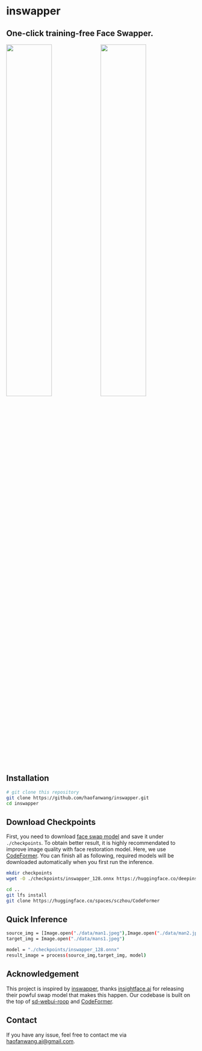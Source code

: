 # inswapper

## One-click training-free Face Swapper.


<left><img src="https://github.com/haofanwang/roop-for-diffusers/raw/main/data/mans1.jpeg" width="49%" height="49%"></left> 
<right><img src="https://github.com/haofanwang/roop-for-diffusers/raw/main/result.png" width="49%" height="49%"></right> 

## Installation

```bash
# git clone this repository
git clone https://github.com/haofanwang/inswapper.git
cd inswapper
```

## Download Checkpoints
First, you need to download [face swap model](https://huggingface.co/deepinsight/inswapper/resolve/main/inswapper_128.onnx) and save it under `./checkpoints`. To obtain better result, it is highly recommendated to improve image quality with face restoration model. Here, we use [CodeFormer](https://github.com/sczhou/CodeFormer). You can finish all as following, required models will be downloaded automatically when you first run the inference.

```bash
mkdir checkpoints
wget -O ./checkpoints/inswapper_128.onnx https://huggingface.co/deepinsight/inswapper/resolve/main/inswapper_128.onnx 

cd ..
git lfs install
git clone https://huggingface.co/spaces/sczhou/CodeFormer
```


## Quick Inference

```bash
source_img = [Image.open("./data/man1.jpeg"),Image.open("./data/man2.jpeg")]
target_img = Image.open("./data/mans1.jpeg")

model = "./checkpoints/inswapper_128.onnx"
result_image = process(source_img,target_img, model)
```

## Acknowledgement
This project is inspired by [inswapper](https://huggingface.co/deepinsight/inswapper/tree/main), thanks [insightface.ai](https://insightface.ai/) for releasing their powful swap model that makes this happen. Our codebase is built on the top of [sd-webui-roop](https://github.com/s0md3v/sd-webui-roop) and [CodeFormer](https://huggingface.co/spaces/sczhou/CodeFormer).

## Contact
If you have any issue, feel free to contact me via haofanwang.ai@gmail.com.
